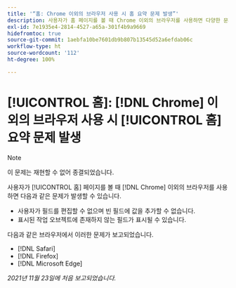 ```yaml
---
title: '“홈: Chrome 이외의 브라우저 사용 시 홈 요약 문제 발생”'
description: 사용자가 홈 페이지를 볼 때 Chrome 이외의 브라우저를 사용하면 다양한 문제가 발생할 수 있습니다.
exl-id: 7e1935e4-2814-4527-a65a-301f4b9a9669
hidefromtoc: true
source-git-commit: 1aebfa10be7601db9b807b13545d52a6efdab06c
workflow-type: ht
source-wordcount: '112'
ht-degree: 100%

---
```


# [!UICONTROL 홈]: [!DNL Chrome] 이외의 브라우저 사용 시 [!UICONTROL 홈] 요약 문제 발생

>[!NOTE]
>
>이 문제는 재현할 수 없어 종결되었습니다.


사용자가 [!UICONTROL 홈] 페이지를 볼 때 [!DNL Chrome] 이외의 브라우저를 사용하면 다음과 같은 문제가 발생할 수 있습니다.

* 사용자가 필드를 편집할 수 없으며 빈 필드에 값을 추가할 수 없습니다.
* 표시된 작업 오브젝트에 존재하지 않는 필드가 표시될 수 있습니다.

다음과 같은 브라우저에서 이러한 문제가 보고되었습니다.

* [!DNL Safari]
* [!DNL Firefox]
* [!DNL Microsoft Edge]

_2021년 11월 23일에 처음 보고되었습니다._
